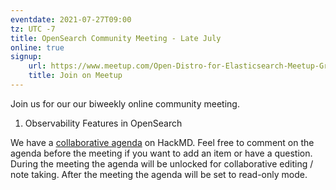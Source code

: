 ```yaml
---
eventdate: 2021-07-27T09:00
tz: UTC -7
title: OpenSearch Community Meeting - Late July
online: true
signup:
    url: https://www.meetup.com/Open-Distro-for-Elasticsearch-Meetup-Group/events/thmcwrycckbjc/
    title: Join on Meetup
---
```


Join us for our our biweekly online community meeting. 

1. Observability Features in OpenSearch


We have a [collaborative agenda](https://hackmd.io/g7uzgBAgRZGXD1av3tovtQ) on HackMD. Feel free to comment on the agenda before the meeting if you want to add an item or have a question. During the meeting the agenda will be unlocked for collaborative editing / note taking. After the meeting the agenda will be set to read-only mode. 